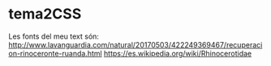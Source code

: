 # tema2CSS
Les fonts del meu text són:
http://www.lavanguardia.com/natural/20170503/422249369467/recuperacion-rinoceronte-ruanda.html
https://es.wikipedia.org/wiki/Rhinocerotidae
